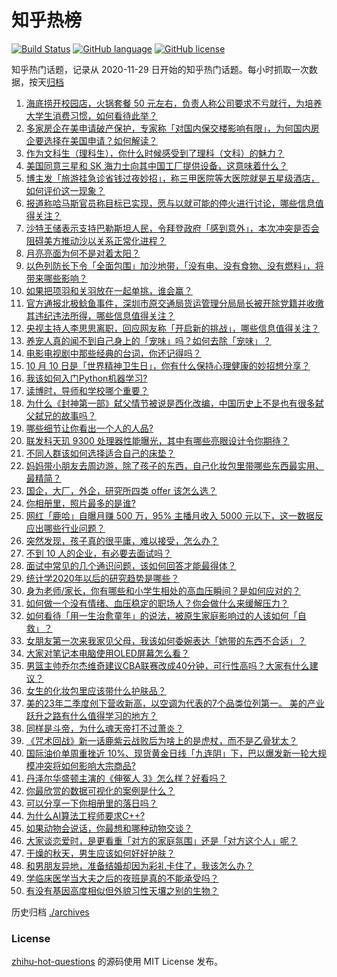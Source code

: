 # 知乎热榜
[![Build Status](https://github.com/ToWeLong/zhihu-hot-questions/workflows/CI/badge.svg)](https://github.com/ToWeLong/zhihu-hot-questions/actions)
[![GitHub language](https://img.shields.io/badge/language-golang-orange.svg)](https://golang.org/)
[![GitHub license](https://img.shields.io/github/license/ToWeLong/zhihu-hot-questions)](https://github.com/ToWeLong/zhihu-hot-questions/blob/main/LICENSE)

知乎热门话题，记录从 2020-11-29 日开始的知乎热门话题。每小时抓取一次数据，按天[归档](./archives)

<!-- BEGIN -->

1. [海底捞开校园店，火锅套餐 50 元左右，负责人称公司要求不亏就行，为培养大学生消费习惯，如何看待此举？](https://www.zhihu.com/question/625302672)
1. [多家房企在美申请破产保护，专家称「对国内保交楼影响有限」，为何国内房企要选择在美国申请？如何解读？](https://www.zhihu.com/question/625305584)
1. [作为文科生（理科生），你什么时候感受到了理科（文科）的魅力？](https://www.zhihu.com/question/593874441)
1. [美国同意三星和 SK 海力士向其中国工厂提供设备，这意味着什么？](https://www.zhihu.com/question/625294575)
1. [博主发「旅游挂急诊省钱过夜妙招」，称三甲医院等大医院就是五星级酒店，如何评价这一现象？](https://www.zhihu.com/question/625298614)
1. [报道称哈马斯官员称目标已实现，愿与以就可能的停火进行讨论，哪些信息值得关注？](https://www.zhihu.com/question/625421944)
1. [沙特王储表示支持巴勒斯坦人民，令拜登政府「感到意外」，本次冲突是否会阻碍美方推动沙以关系正常化进程？](https://www.zhihu.com/question/625431858)
1. [月亮亮面为何不是对着太阳？](https://www.zhihu.com/question/624967644)
1. [以色列防长下令「全面包围」加沙地带，「没有电、没有食物、没有燃料」，将带来哪些影响？](https://www.zhihu.com/question/625337612)
1. [如果把项羽和关羽放在一起单挑，谁会赢？](https://www.zhihu.com/question/624617666)
1. [官方通报北极鲶鱼事件，深圳市原交通局货运管理分局局长被开除党籍并收缴其违纪违法所得，哪些信息值得关注？](https://www.zhihu.com/question/625433269)
1. [央视主持人李思思离职，回应网友称「开启新的挑战」，哪些信息值得关注？](https://www.zhihu.com/question/625284223)
1. [养宠人真的闻不到自己身上的「宠味」吗？如何去除「宠味」？](https://www.zhihu.com/question/622932731)
1. [电影电视剧中那些经典的台词，你还记得吗？](https://www.zhihu.com/question/617711879)
1. [10 月 10 日是「世界精神卫生日」，你有什么保持心理健康的妙招想分享？](https://www.zhihu.com/question/625133462)
1. [我该如何入门Python机器学习?](https://www.zhihu.com/question/312572090)
1. [读博时，导师和学校哪个重要？](https://www.zhihu.com/question/492914851)
1. [为什么《封神第一部》弑父情节被说是西化改编，中国历史上不是也有很多弑父弑兄的故事吗？](https://www.zhihu.com/question/613770853)
1. [哪些细节让你看出一个人的人品?](https://www.zhihu.com/question/624366476)
1. [联发科天玑 9300 处理器性能曝光，其中有哪些亮眼设计令你期待？](https://www.zhihu.com/question/625105233)
1. [不同人群该如何选择适合自己的床垫？](https://www.zhihu.com/question/622746655)
1. [妈妈带小朋友去周边游，除了孩子的东西，自己化妆包里带哪些东西最实用、最精简？](https://www.zhihu.com/question/624820248)
1. [国企，大厂，外企，研究所四类 offer 该怎么选？](https://www.zhihu.com/question/622558854)
1. [你相册里，照片最多的是谁?](https://www.zhihu.com/question/616103123)
1. [网红「鹿哈」自曝月赚 500 万，95% 主播月收入 5000 元以下，这一数据反应出哪些行业问题？](https://www.zhihu.com/question/625093470)
1. [突然发现，孩子真的很平庸，难以接受，怎么办？](https://www.zhihu.com/question/614199558)
1. [不到 10 人的企业，有必要去面试吗？](https://www.zhihu.com/question/622555801)
1. [面试中常见的几个通识问题，该如何回答才能最得体？](https://www.zhihu.com/question/622555757)
1. [统计学2020年以后的研究趋势是哪些？](https://www.zhihu.com/question/624834153)
1. [身为老师/家长，你有哪些和小学生相处的高血压瞬间？是如何应对的？](https://www.zhihu.com/question/623106159)
1. [如何做一个没有情绪、血压稳定的职场人？你会做什么来缓解压力？](https://www.zhihu.com/question/623134708)
1. [如何看待「用一生治愈童年」的说法，被原生家庭影响过的人该如何「自救」？](https://www.zhihu.com/question/625133250)
1. [女朋友第一次来我家见父母，我该如何委婉表达「她带的东西不合适」？](https://www.zhihu.com/question/623865684)
1. [大家对笔记本电脑使用OLED屏幕怎么看？](https://www.zhihu.com/question/624889869)
1. [男篮主帅乔尔杰维奇建议CBA联赛改成40分钟，可行性高吗？大家有什么建议？](https://www.zhihu.com/question/625293542)
1. [女生的化妆包里应该带什么护肤品？](https://www.zhihu.com/question/64296492)
1. [美的23年二季度创下营收新高，以空调为代表的7个品类位列第一。 美的产业跃升之路有什么值得学习的地方？](https://www.zhihu.com/question/625300290)
1. [同样是斗帝，为什么魂天帝打不过萧炎？](https://www.zhihu.com/question/267176512)
1. [《咒术回战》新一话鹿紫云战败后为啥上的是虎杖，而不是乙骨犹太？](https://www.zhihu.com/question/624947533)
1. [国际油价单周重挫近 10%、现货黄金日线「九连阴」下，巴以爆发新一轮大规模冲突将如何影响大宗商品?](https://www.zhihu.com/question/625206965)
1. [丹泽尔华盛顿主演的《伸冤人 3》怎么样？好看吗？](https://www.zhihu.com/question/620452956)
1. [你最欣赏的数据可视化的案例是什么？](https://www.zhihu.com/question/21132076)
1. [可以分享一下你相册里的落日吗？](https://www.zhihu.com/question/624384271)
1. [为什么AI算法工程师要求C++?](https://www.zhihu.com/question/373811828)
1. [如果动物会说话，你最想和哪种动物交谈？](https://www.zhihu.com/question/614794825)
1. [大家谈恋爱时，是更看重「对方的家庭氛围」还是「对方这个人」呢？](https://www.zhihu.com/question/620616140)
1. [干燥的秋天，男生应该如何好好护肤？](https://www.zhihu.com/question/619867034)
1. [和男朋友异地，准备结婚却因为彩礼卡住了，我该怎么办？](https://www.zhihu.com/question/624973526)
1. [学临床医学当大夫之后的夜班是真的不能承受吗？](https://www.zhihu.com/question/545766970)
1. [有没有基因高度相似但外貌习性天壤之别的生物？](https://www.zhihu.com/question/624164255)

<!-- END -->

历史归档 [./archives](./archives)


### License
[zhihu-hot-questions](https://github.com/towelong/zhihu-hot-questions) 的源码使用 MIT License 发布。